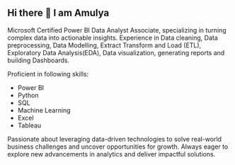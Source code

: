 ## Hi there 👋 I am Amulya

Microsoft Certified Power BI Data Analyst Associate, specializing in turning complex data into actionable insights. Experience in Data cleaning, Data preprocessing, Data Modelling, Extract Transform and Load (ETL), Exploratory Data Analysis(EDA), Data visualization, generating reports and building Dashboards.

Proficient in following skills:
- Power BI
- Python
- SQL
- Machine Learning
- Excel
- Tableau

Passionate about leveraging data-driven technologies to solve real-world business challenges and uncover opportunities for growth. Always eager to explore new advancements in analytics and deliver impactful solutions.

<!--
**M-Amulya/M-Amulya** is a ✨ _special_ ✨ repository because its `README.md` (this file) appears on your GitHub profile.


-->
